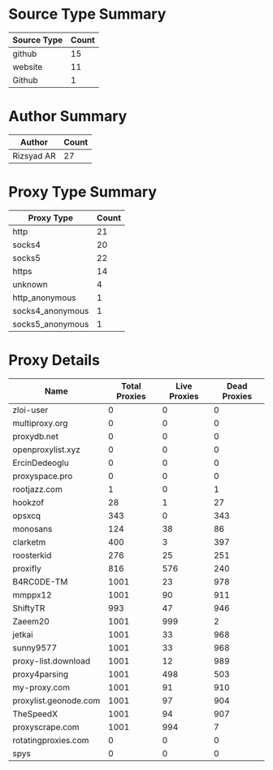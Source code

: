 # Source Type Summary

| Source Type | Count |
|-------------|-------|
| github | 15 |
| website | 11 |
| Github | 1 |


# Author Summary

| Author | Count |
|--------|-------|
| Rizsyad AR | 27 |


# Proxy Type Summary

| Proxy Type | Count |
|------------|-------|
| http | 21 |
| socks4 | 20 |
| socks5 | 22 |
| https | 14 |
| unknown | 4 |
| http_anonymous | 1 |
| socks4_anonymous | 1 |
| socks5_anonymous | 1 |


# Proxy Details

| Name | Total Proxies | Live Proxies | Dead Proxies |
|------|---------------|--------------|---------------|
| zloi-user | 0 | 0 | 0 |
| multiproxy.org | 0 | 0 | 0 |
| proxydb.net | 0 | 0 | 0 |
| openproxylist.xyz | 0 | 0 | 0 |
| ErcinDedeoglu | 0 | 0 | 0 |
| proxyspace.pro | 0 | 0 | 0 |
| rootjazz.com | 1 | 0 | 1 |
| hookzof | 28 | 1 | 27 |
| opsxcq | 343 | 0 | 343 |
| monosans | 124 | 38 | 86 |
| clarketm | 400 | 3 | 397 |
| roosterkid | 276 | 25 | 251 |
| proxifly | 816 | 576 | 240 |
| B4RC0DE-TM | 1001 | 23 | 978 |
| mmppx12 | 1001 | 90 | 911 |
| ShiftyTR | 993 | 47 | 946 |
| Zaeem20 | 1001 | 999 | 2 |
| jetkai | 1001 | 33 | 968 |
| sunny9577 | 1001 | 33 | 968 |
| proxy-list.download | 1001 | 12 | 989 |
| proxy4parsing | 1001 | 498 | 503 |
| my-proxy.com | 1001 | 91 | 910 |
| proxylist.geonode.com | 1001 | 97 | 904 |
| TheSpeedX | 1001 | 94 | 907 |
| proxyscrape.com | 1001 | 994 | 7 |
| rotatingproxies.com | 0 | 0 | 0 |
| spys | 0 | 0 | 0 |
